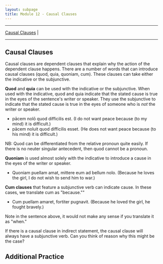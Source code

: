 ```yaml
---
layout: subpage
title: Module 12 - Causal Clauses
---
```


***

[Causal Clauses](#expressions-of-purpose) \|

***

## Causal Clauses

Causal clauses are dependent clauses that explain why the action of the dependent clause happens. There are a number of words that can introduce causal clauses (quod, quia, quoniam, cum). These clauses can take either the indicative or the subjunctive.

**Quod** and **quia** can be used with the indicative or the subjunctive. When used with the indicative, quod and quia indicate that the stated cause is true in the eyes of the sentence's writer or speaker. They use the subjunctive to indicate that the stated cause is true in the eyes of someone who is *not* the writer or speaker.

- pācem nolō quod difficilis est. (I do not want peace because (to my mind) it is difficult.)
- pācem noluit quod difficilis esset. (He does not want peace because (to his mind) it is difficult.)

NB: Quod can be differentiated from the relative pronoun quite easily. If there is no neuter singular antecedent, then quod cannot be a pronoun.

**Quoniam** is used almost solely with the indicative to introduce a cause in the eyes of the writer or speaker.

- Quoniam puellam amat, mittere eum ad bellum nolo. (Because he loves the girl, I do not wish to send him to war.)

**Cum clauses** that feature a subjunctive verb can indicate cause. In these cases, we translate cum as "because.""

- Cum puellam amaret, fortiter pugnavit. (Because he loved the girl, he fought bravely.)

Note in the sentence above, it would not make any sense if you translate it as "when."

If there is a causal clause in indirect statement, the causal clause will always have a subjunctive verb. Can you think of reason why this might be the case?

## Additional Practice
